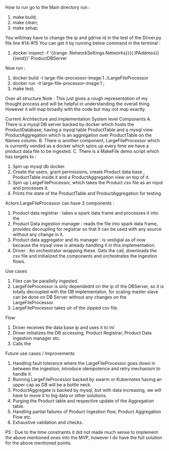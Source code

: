 How to run
go to the Main directory
run : 
1. make build; 
2. make clean; 
3. make setup; 



You will/may have to change the ip and gdrive id in the test of the Driver.py file line #14-#15
You can get it by running below command in the terminal :

1. docker inspect -f '{{range .NetworkSettings.Networks}}{{.IPAddress}}{{end}}' ProductDBServer

Now run :
1. docker build -t large-file-processor-image:1 ./LargeFileProcessor
2. docker run -it  large-file-processor-image:1 ; 
3. make test;


Over all structure
Note : This just gives a rough representation of my thought process and will be helpful in understanding the overall thing. However it will map broadly with the code but may not map exactly.

Current Architecture and Implementation
System level Components
A. There is a mysql DB server backed by docker which hosts the ProductDatabase, having a mysql table ProductTable and a mysql view ProductAggregation which is an aggregation over ProductTable on the Names column.
B. There is another component, LargeFileProcessor which is currently vended as a docker which spins up every time we have a product data file to be ingested.
C. There is a MakeFile demo script which has targets to :
1. Spin up mysql db docker.
2. Create the users, grant permissions, create Product data base , ProductTable inside it and a ProductAggregation view on top of it.
3. Spin up LargeFileProcessor, which takes the Product csv file as an input and processes it.
4. Prints the state of the ProductTable and ProductAggregation for testing.

Actors
LargeFileProcessor can have 3 components :
1. Product data registrar : takes a spark data frame and processes it into the
2. Product Data ingestion manager : reads the file into spark data frame, provides decoupling for registrar so that it can be used with any source without any change in it.
2. Product data aggregator and its manager : is vestigial as of now because the mysql view is already handling it in this implementation.
3. Driver : An orchestrator wrapping these. Gets the call, downloads the csv file and initialized the components and orchestrates the ingestion flows.

Use cases
1. Files can be parallelly ingested.
2. LargeFileProcessor is only dependednt on the ip of the DBServer, so it is totally decoupled with the DB implementaton, for scaling master slave can be done on DB Server without any changes on the LargeFileProcessor.
3. LargeFileProcessor takes ulr of the zipped csv file.

Flow
1. Driver receives the data base ip and uses it to ini`
1. Driver initializes the DB accessing, Product Registrar, Product Data ingestion manager etc.
2. Calls the

Future use cases / Improvements
1. Handling fault tolerance where the LargeFileProcessor goes down in between the ingestion, introduce idempotence and retry mechanism to handle it.
2. Running LargeFileProcessor backed by swarm or Kubernetes having an upper cap as DB will be a bottle neck.
3. ProductAggregate is backed by mysql, but with data increasing, we will have to move it to big data or other solutions.
4. Purging the Product table and respective update of the Aggregation table.
5. Handling partial failures of Product Ingestion flow, Product Aggregation Flow etc.
6. Exhaustive validation and checks.

PS : Due to the time constraints it did not made much sense to implement the above mentioned ones into the MVP, however I do have the full solution for the above mentioned points.





<!-- ### Please ignore below




# LargeFileProcessor
A system which would be able to handle long-running processes in a distributed fashion

# Problem Statement
We need to be able to import products from a CSV file and into a database. There are half a million products to be imported into the database. You can find the CSV file [here](https://drive.google.com/drive/folders/1X3qomdbjWU1oOTbBvxchTzjLMAwYBWFT) in a compressed format Large File processing - Assignment. 
Sample rows
| Name  | Sku | Description |
| ------------- | ------------- | ------------- |
| Bryce Jones  | lay-raise-best-end  | Art community floor adult your single type  |
| John Robinson  | cup-return-guess  | Produce successful hot tree past action young  |

After importing the data, we would like to run an aggregate query to give us no. of products with the same name.

## Points to achieve
* The code should follow concept of OOPS
* Support for regular non-blocking parallel ingestion of the given file into a table. Consider thinking about the scale of what should happen if the file is to be processed in 2 mins.
* Support for updating existing products in the table based on `sku` as the primary key. 
* All 500k rows to be inserted into a single table
* An aggregated table on above rows with `name` and `no. of products` as the columns


## Notes
* You can choose programming language and framework of your choice
* You can choose a database of your preference
* You can use any design pattern you prefer to solve the above problems

## Getting Started

### Introduction 

### Steps to run code
Will be updated later!!

### Schemas and details for table generation
Will be updated later!!

### Points achieved
* None

### Future Improvements
Implementation of the above problem statement


### Installation
* Clone this repository
```bash
git clone https://github.com/ZaidRazaKhan/LargeFileProcessor.git
cd LargeFileProcessor
```
* Install the requirements (not checked)
```bash
Language dependent
```
### Download data csv
```bash
python download_dummy_csv_data.py
```

## Conclusion
Project Just got initiated!!

## Author
* [Zaid Khan](http://tooschoolforcool.xyz/) ([@ZaidRazaKhan](https://github.com/ZaidRazaKhan)) -->
